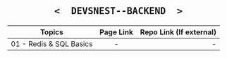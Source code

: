 <p align="center">

   <h2 align="center">
     <pre><samp><&nbsp; DEVSNEST--BACKEND &nbsp;></samp></pre>
   </h2>

| Topics                  | Page Link | Repo Link (If external) |
| ----------------------- | :-------: | ----------------------: |
| 01 - Redis & SQL Basics |     -     |                       - |

</p>
